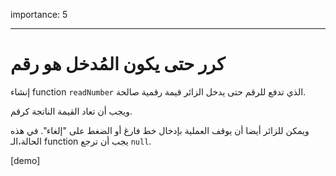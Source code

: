 importance: 5

---

# كرر حتى يكون المُدخل هو رقم

إنشاء function `readNumber` الذي تدفع للرقم حتى يدخل الزائر قيمة رقمية صالحة.

ويجب أن تعاد القيمة الناتجة كرقم.

ويمكن للزائر أيضا أن يوقف العملية بإدخال خط فارغ أو الضغط على "إلغاء". في هذه الحالة،الـ function يجب أن ترجع `null`.

[demo]

